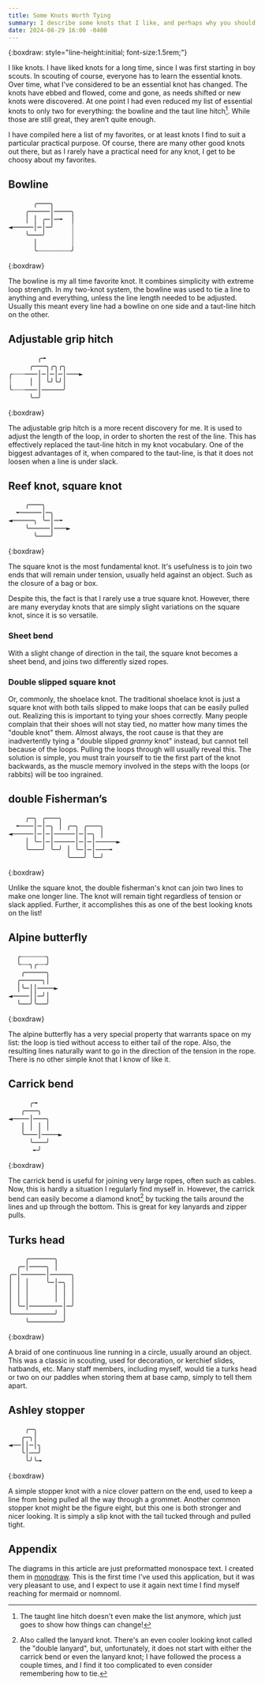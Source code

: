 ```yaml
---
title: Some Knots Worth Tying
summary: I describe some knots that I like, and perhaps why you should as well.
date: 2024-08-29 16:00 -0400
---
```


{:boxdraw: style="line-height:initial; font-size:1.5rem;"}

I like knots. I have liked knots for a long time, since I was first starting in boy scouts.
In scouting of course, everyone has to learn the essential knots.
Over time, what I've considered to be an essential knot has changed.
The knots have ebbed and flowed, come and gone, as needs shifted or new knots were discovered.
At one point I had even reduced my list of essential knots to only two for everything: the bowline and the taut line hitch[^1].
While those are still great, they aren’t quite enough.

I have compiled here a list of my favorites, or at least knots I find to suit a particular practical purpose.
Of course, there are many other good knots out there, but as I rarely have a practical need for any knot, I get to be choosy about my favorites.

## Bowline

<pre>
      ╭───╮
    ╭─────│────╮
    │ │ ╭─│─╼  │
◄─────│─│─╯    ┊
    ╰───╯      ┊
      │        ┊
      ╰┈┈┈┈┈┈┈┈╯
</pre>
{:boxdraw}

The bowline is my all time favorite knot. It combines simplicity with extreme loop strength.
In my two-knot system, the bowline was used to tie a line to anything and everything, unless the line length needed to be adjusted.
Usually this meant every line had a bowline on one side and a taut-line hitch on the other.

## Adjustable grip hitch

<pre>
       ╭╼
     ╭───╮╭╮╭╮
╭┈┈┈───│─│─│─│───►
┊    │ │ ╰╯╰╯│
╰┈┈┈───│─────╯
     ╰─╯
</pre>
{:boxdraw}

The adjustable grip hitch is a more recent discovery for me.
It is used to adjust the length of the loop, in order to shorten the rest of the line.
This has effectively replaced the taut-line hitch in my knot vocabulary.
One of the biggest advantages of it, when compared to the taut-line, is that it does not loosen when a line is under slack.

## Reef knot, square knot

<pre>
    ╭───╮
  ╾─────│─╮
◄─────╮ ╰─│─╼
    ╰─────│───►
      ╰───╯
</pre>
{:boxdraw}

The square knot is the most fundamental knot.
It's usefulness is to join two ends that will remain under tension, usually held against an object. Such as the closure of a bag or box.

Despite this, the fact is that I rarely use a true square knot.
However, there are many everyday knots that are simply slight variations on the square knot, since it is so versatile.

### Sheet bend

With a slight change of direction in the tail, the square knot becomes a sheet bend, and joins two differently sized ropes.

### Double slipped square knot

Or, commonly, the shoelace knot.
The traditional shoelace knot is just a square knot with both tails slipped to make loops that can be easily pulled out.
Realizing this is important to tying your shoes correctly.
Many people complain that their shoes will not stay tied, no matter how many times the "double knot" them.
Almost always, the root cause is that they are inadvertently tying a "double slipped *granny* knot" instead, but cannot tell because of the loops.
Pulling the loops through will usually reveal this. The solution is simple, you must train yourself to tie the first part of the knot backwards, as the muscle memory involved in the steps with the loops (or rabbits) will be too ingrained.

## double Fisherman’s

<pre>
    ╭─╮ ╭───╮
  ╾───│─│─╮ │ ╭─╮ ╭───╮
◄─────│─│─│─────│─│─╮ │
    │ ╰─│─│─────│─│─│─────►
    ╰───╯ ╰─╯ │ ╰─│─│───╼
              ╰───╯ ╰─╯
</pre>
{:boxdraw}

Unlike the square knot, the double fisherman's knot can join two lines to make one longer line.
The knot will remain tight regardless of tension or slack applied. Further, it accomplishes this as one of the best looking knots on the list!

## Alpine butterfly

<pre>
  ╭┈┈┈┈┈┈╮
  ╰┈┈╮╭┈┈╯
   ╭─────╮
  ╭─────╮│
  │╰─││────►
◄────││─╯│
  ╰──╯╰──╯
</pre>
{:boxdraw}

The alpine butterfly has a very special property that warrants space on my list: the loop is tied without access to either tail of the rope.
Also, the resulting lines naturally want to go in the direction of the tension in the rope. There is no other simple knot that I know of like it.


## Carrick bend

<pre>
     ╭╼
   ╭───╮
◄────│───╮
   │ │ │ │
   ╰───│────►
     ╰───╯
      ╾╯
</pre>
{:boxdraw}

The carrick bend is useful for joining very large ropes, often such as cables.
Now, this is hardly a situation I regularly find myself in.
However, the carrick bend can easily become a diamond knot[^2] by tucking the tails around the lines and up through the bottom.
This is great for key lanyards and zipper pulls.

## Turks head

<pre>
    ╭──────╮
  ╭─│────╮ │
╭─│──────│─────╮
│ │ │    ╰─│─╮ │
│ │ │      │ │ │
│ │ │      │ │ │
│ ╰─│────────│─╯
╰──────────╯ │
    ╰────────╯
</pre>
{:boxdraw}

A braid of one continuous line running in a circle, usually around an object.
This was a classic in scouting, used for decoration, or kerchief slides, hatbands, etc.
Many staff members, including myself, would tie a turks head or two on our paddles when storing them at base camp, simply to tell them apart.

## Ashley stopper

<pre>
    ╭─╮
   ╭─╮│
◄──││─│╮
   ╰│──╯
    ╰╯╰╼
</pre>
{:boxdraw}

A simple stopper knot with a nice clover pattern on the end, used to keep a line from being pulled all the way through a grommet.
Another common stopper knot might be the figure eight, but this one is both stronger and nicer looking.
It is simply a slip knot with the tail tucked through and pulled tight.

## Appendix

The diagrams in this article are just preformatted monospace text. I created them in [monodraw](https://monodraw.helftone.com).
This is the first time I've used this application, but it was very pleasant to use, and I expect to use it again next time I find myself reaching for mermaid or nomnoml.

[^1]: The taught line hitch doesn't even make the list anymore, which just goes to show how things can change!
[^2]: Also called the lanyard knot. There's an even cooler looking knot called the "double lanyard", but, unfortunately, it does not start with either the carrick bend or even the lanyard knot; I have followed the process a couple times, and I find it too complicated to even consider remembering how to tie.

